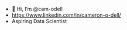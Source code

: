 - 👋 Hi, I’m @cam-odell
- https://www.linkedin.com/in/cameron-o-dell/
- Aspiring Data Scientist
<!---
cam-odell/cam-odell is a ✨ special ✨ repository because its `README.md` (this file) appears on your GitHub profile.
You can click the Preview link to take a look at your changes.
--->
